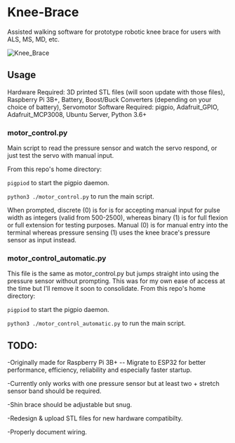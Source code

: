 # Knee-Brace
Assisted walking software for prototype robotic knee brace for users with ALS, MS, MD, etc.


![Knee_Brace](https://github.com/Miimiikiu/Knee-Brace/assets/128089127/2922a470-7a53-4587-b4b8-16d7c9a7749d)

## Usage

Hardware Required: 3D printed STL files (will soon update with those files), Raspberry Pi 3B+, Battery, Boost/Buck Converters (depending on your choice of battery), Servomotor
Software Required: pigpio, Adafruit_GPIO, Adafruit_MCP3008, Ubuntu Server, Python 3.6+ 

### motor_control.py

Main script to read the pressure sensor and watch the servo respond, or just test the servo with manual input.

From this repo's home directory:

`pigpiod` to start the pigpio daemon.

`python3 ./motor_control.py` to run the main script.

When prompted, discrete (0) is for is for accepting manual input for pulse width as integers (valid from 500-2500), whereas binary (1) is for full flexion or full extension for testing purposes.
Manual (0) is for manual entry into the terminal whereas pressure sensing (1) uses the knee brace's pressure sensor as input instead.

### motor_control_automatic.py

This file is the same as motor_control.py but jumps straight into using the pressure sensor without prompting. This was for my own ease of access at the time but I'll remove it soon to consolidate.
From this repo's home directory:

`pigpiod` to start the pigpio daemon.

`python3 ./motor_control_automatic.py` to run the main script.


## TODO:
-Originally made for Raspberry Pi 3B+ -- Migrate to ESP32 for better performance, efficiency, reliability and especially faster startup.

-Currently only works with one pressure sensor but at least two + stretch sensor band should be required.

-Shin brace should be adjustable but snug.

-Redesign & upload STL files for new hardware compatibilty.

-Properly document wiring.
